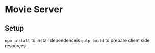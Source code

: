 # Movie Server
## Setup
`npm install` to install dependenceis
`gulp build` to prepare client side resources
